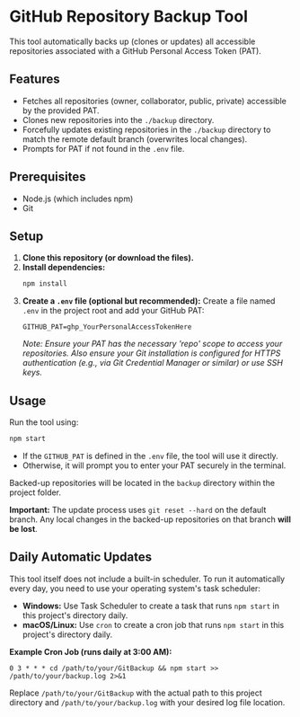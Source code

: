 # GitHub Repository Backup Tool

This tool automatically backs up (clones or updates) all accessible repositories associated with a GitHub Personal Access Token (PAT).

## Features

- Fetches all repositories (owner, collaborator, public, private) accessible by the provided PAT.
- Clones new repositories into the `./backup` directory.
- Forcefully updates existing repositories in the `./backup` directory to match the remote default branch (overwrites local changes).
- Prompts for PAT if not found in the `.env` file.

## Prerequisites

- Node.js (which includes npm)
- Git

## Setup

1.  **Clone this repository (or download the files).**
2.  **Install dependencies:**
    ```bash
    npm install
    ```
3.  **Create a `.env` file (optional but recommended):**
    Create a file named `.env` in the project root and add your GitHub PAT:
    ```
    GITHUB_PAT=ghp_YourPersonalAccessTokenHere
    ```
    *Note: Ensure your PAT has the necessary 'repo' scope to access your repositories.*
    *Also ensure your Git installation is configured for HTTPS authentication (e.g., via Git Credential Manager or similar) or use SSH keys.*

## Usage

Run the tool using:

```bash
npm start
```

- If the `GITHUB_PAT` is defined in the `.env` file, the tool will use it directly.
- Otherwise, it will prompt you to enter your PAT securely in the terminal.

Backed-up repositories will be located in the `backup` directory within the project folder.

**Important:** The update process uses `git reset --hard` on the default branch. Any local changes in the backed-up repositories on that branch **will be lost**.

## Daily Automatic Updates

This tool itself does not include a built-in scheduler. To run it automatically every day, you need to use your operating system's task scheduler:

- **Windows:** Use Task Scheduler to create a task that runs `npm start` in this project's directory daily.
- **macOS/Linux:** Use `cron` to create a cron job that runs `npm start` in this project's directory daily.

**Example Cron Job (runs daily at 3:00 AM):**

```cron
0 3 * * * cd /path/to/your/GitBackup && npm start >> /path/to/your/backup.log 2>&1
```

Replace `/path/to/your/GitBackup` with the actual path to this project directory and `/path/to/your/backup.log` with your desired log file location.
